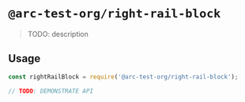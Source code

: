 # `@arc-test-org/right-rail-block`

> TODO: description

## Usage

```js
const rightRailBlock = require('@arc-test-org/right-rail-block');

// TODO: DEMONSTRATE API
```
